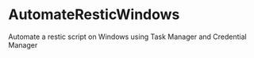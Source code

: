 # AutomateResticWindows
Automate a restic script on Windows using Task Manager and Credential Manager
